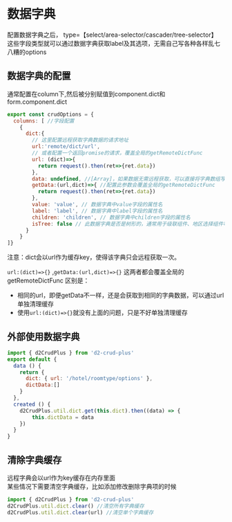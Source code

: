 
# 数据字典

配置数据字典之后， type=【select/area-selector/cascader/tree-selector】
这些字段类型就可以通过数据字典获取label及其选项，无需自己写各种各样乱七八糟的options

## 数据字典的配置   
通常配置在column下,然后被分别赋值到component.dict和form.component.dict
```javascript
export const crudOptions = {
  columns: [ //字段配置
    {
      dict:{
        // 这里配置远程获取字典数据的请求地址
        url:'remote/dict/url', 
        // 或者配置一个返回promise的请求，覆盖全局的getRemoteDictFunc
        url: (dict)=>{
          return request().then(ret=>{ret.data})
        }, 
        data: undefined, //[Array]，如果数据无需远程获取，可以直接将字典数组写在这里
        getData:(url,dict)=>{ //配置此参数会覆盖全局的getRemoteDictFunc
          return request().then(ret=>{ret.data})
        },
        value: 'value', // 数据字典中value字段的属性名
        label: 'label', // 数据字典中label字段的属性名
        children: 'children', // 数据字典中children字段的属性名
        isTree: false // 此数据字典是否是树形的，通常用于级联组件、地区选择组件等处
      }   
    }
]}
```
注意：dict会以url作为缓存key，使得该字典只会远程获取一次。
    
`url:(dict)=>{}` ,`getData:(url,dict)=>{}` 这两者都会覆盖全局的getRemoteDictFunc
区别是：
* 相同的url，即便getData不一样，还是会获取到相同的字典数据，可以通过url单独清理缓存   
* 使用`url:(dict)=>{}`就没有上面的问题，只是不好单独清理缓存

## 外部使用数据字典
```javascript
import { d2CrudPlus } from 'd2-crud-plus'
export default {
  data () {
    return {
      dict: { url: '/hotel/roomtype/options' },
      dictData:[]
    }
  },
  created () {
    d2CrudPlus.util.dict.get(this.dict).then((data) => {
        this.dictData = data
    })
  }
}
```
## 清除字典缓存   
远程字典会以url作为key缓存在内存里面  
某些情况下需要清空字典缓存，比如添加修改删除字典项的时候
```javascript
import { d2CrudPlus } from 'd2-crud-plus'
d2CrudPlus.util.dict.clear() //清空所有字典缓存
d2CrudPlus.util.dict.clear(url) //清空单个字典缓存
```

